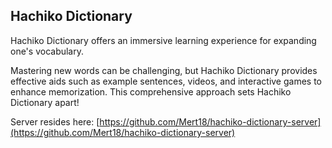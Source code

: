 ## Hachiko Dictionary

Hachiko Dictionary offers an immersive learning experience for expanding one's vocabulary.

Mastering new words can be challenging, but Hachiko Dictionary provides effective aids such as example sentences, videos, and interactive games to enhance memorization. This comprehensive approach sets Hachiko Dictionary apart!

Server resides here: [https://github.com/Mert18/hachiko-dictionary-server](https://github.com/Mert18/hachiko-dictionary-server)
